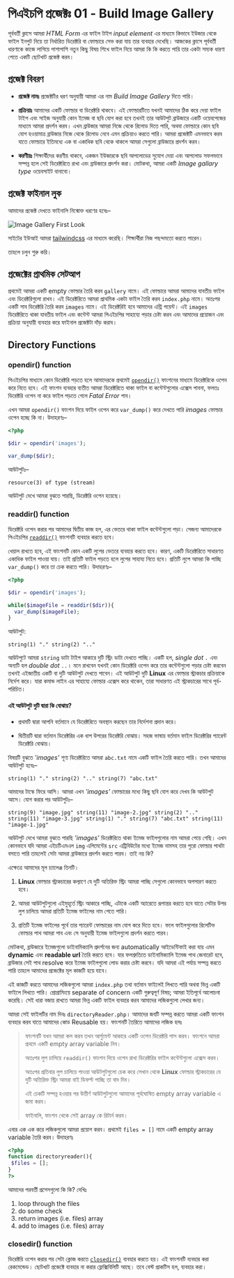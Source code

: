 # পিএইচপি প্রজেক্টঃ 01 - Build Image Gallery

পূর্ববর্তী ক্লাসে আমরা _HTML Form_ এর ফাইল টাইপ _input element_ এর মাধ্যমে কিভাবে ইউজার থেকে ফাইল ইনপুট নিয়ে তা নির্ধারিত ডিরেক্টরি বা ফোল্ডারে সেভ করা যায় তার ব্যবহার দেখেছি। আজকের ক্লাসে পূর্ববর্তী ধারণাকে কাজে লাগিয়ে পাশাপাশি নতুন কিছু বিষয় শিখে ফাইল নিয়ে আমরা কি কি করতে পারি তার একটা সম্যক ধারণা পেতে একটি ছোটখাট প্রজেক্ট করব।

## প্রজেক্ট বিবরণ

- **প্রজেক্ট নামঃ** প্রজেক্টটির ধরণ অনুযায়ী আমরা এর নাম _Build Image Gallery_ দিতে পারি।

- **প্রক্রিয়াঃ** আমাদের একটি ফোল্ডার বা ডিরেক্টরি থাকবে। এই ফোল্ডারটিতে যখনই আমাদের ঠিক করে দেয়া ফাইল টাইপ এবং সাইজ অনুযায়ী কোন ইমেজ বা ছবি যোগ করা হবে তখনই তার আউটপুট ব্রাউজারে একটি ওয়েবপেজের মাধ্যমে আমরা প্রদর্শন করব। এখন ব্রাউজার আমরা নিজে থেকে রিলোড দিতে পারি, অথবা ফোল্ডারে কোন ছবি যোগ হওয়ামাত্র ব্রাউজার নিজে থেকে রিলোড নেবে এমন প্রক্রিয়াও করতে পারি। আমরা প্রজেক্টটি এমনভাবে করব যাতে ফোল্ডারে ইতিমধ্যে এক বা একাধিক ছবি থেকে থাকলে আমরা সেগুলো ব্রাউজারে প্রদর্শন করব।

- **করণীয়ঃ** শিক্ষার্থীদের করণীয় থাকবে, একজন ইউজারকে ছবি আপলোডের সুযোগ দেয়া এবং আপলোড সফলভাবে সম্পন্ন হলে সেই ডিরেক্টরিতে রাখা এবং ব্রাউজারে প্রদর্শন করা। মোটকথা, আমরা একটি _Image gallary type_ ওয়েবসাইট বানাবো।

## প্রজেক্ট ফাইনাল লুক

আমাদের প্রজেক্ট দেখতে ফাইনালি নিন্মোক্ত ধরণের হবেঃ–

![Image Gallery First Look](/public/image-gallery-first-look.png "Image Gallery First Look")

সাইটের ইউআই আমরা [tailwindcss](https://tailwindcss.com/docs/installation) এর মাধ্যমে করেছি। শিক্ষার্থীরা নিজ পছন্দমতো করতে পারেন।

তাহলে চলুন শুরু করি।

## প্রজেক্টের প্রাথমিক সেটআপ

প্রথমেই আমরা একটি empty ফোল্ডার তৈরি করব `gallery` নামে। এই ফোল্ডারে আমরা আমাদের যাবতীয় ফাইল এবং ডিরেক্টরিগুলো রাখব। এই ডিরেক্টরিতে আমরা প্রাথমিক একটা ফাইল তৈরি করব `index.php` নামে। অতঃপর একটি সাব ডিরেক্টরি তৈরি করব `images` নামে। এই ডিরেক্টরিই হবে আমাদের এন্ট্রি পয়েন্ট। এই `images` ডিরেক্টরিতে থাকা যাবতীয় ফাইল এবং কন্টেন্ট আমরা পিএইচপির সাহায্যে পড়ার চেষ্টা করব এবং আমাদের প্রয়োজন এবং প্রক্রিয়া অনুযায়ী ব্যবহার করে ফাইনাল প্রজেক্টটা দাঁড় করাব।

## Directory Functions

### opendir() function

পিএইচপির মাধ্যমে কোন ডিরেক্টরি পড়তে হলে আমাদেরকে প্রথমেই [`opendir()`](https://www.php.net/manual/en/function.opendir.php) ফাংশনের মাধ্যমে ডিরেক্টরিকে ওপেন করে নিতে হবে। এই ফাংশন ব্যবহার ব্যতীত আমরা ডিরেক্টরিতে থাকা ফাইল বা কন্টেন্টগুলোর এক্সেস পাবনা, ফলতঃ ডিরেক্টরি ওপেন না করে ফাইল পড়তে গেলে _Fatal Error_ পাব।

এখন আমরা `opendir()` ফাংশন দিয়ে ফাইল ওপেন করে `var_dump()` করে দেখতে পারি _images_ ফোল্ডার ওপেন হচ্ছে কি না। উদাহরণঃ–

```php
<?php

$dir = opendir('images');

var_dump($dir);
```

আউটপুটঃ–

```
resource(3) of type (stream)
```

আউটপুট দেখে আমরা বুঝতে পারছি, ডিরেক্টরি ওপেন হয়েছে।

### readdir() function

ডিরেক্টরি ওপেন করার পর আমাদের দ্বিতীয় কাজ হল, এর ভেতরে থাকা ফাইল কন্টেন্টগুলো পড়া। সেজন্য আমাদেরকে পিএইচপির [`readdir()`](https://www.php.net/manual/en/function.readdir.php) ফাংশনটি ব্যবহার করতে হবে।

খেয়াল রাখতে হবে, এই ফাংশনটি কোন একটি লুপের ভেতরে ব্যবহার করতে হবে। কারণ, একটি ডিরেক্টরিতে সাধারণত একাধিক ফাইল পাওয়া যায়। তাই প্রতিটি ফাইল পড়তে হলে লুপের সাহায্য নিতে হবে। প্রতিটি লুপে আমরা কি পাচ্ছি `var_dump()` করে তা চেক করতে পারি। উদাহরণঃ–

```php
<?php

$dir = opendir('images');

while($imageFile = readdir($dir)){
  var_dump($imageFile);
}
```

আউটপুট:

```
string(1) "." string(2) ".."
```

আউটপুটে আমরা `string` ডাটা টাইপ আকারে দুটি স্ট্রিং ডাটা দেখতে পাচ্ছি। একটি হল, _single dot `.`_ এবং অন্যটি হল _double dot `..`_। মনে রাখবেন যখনই কোন ডিরেক্টরি ওপেন করে তার কন্টেন্টগুলো পড়ার চেষ্টা করবেন তখনই এইজাতীয় একটি বা দুটি আউটপুট দেখতে পাবেন। এই আউটপুট দুটি **Linux** এর ফোল্ডার স্ট্রাকচার প্রক্রিয়াকে নির্দেশ করে। যারা কমান্ড লাইন এর সাহায্যে ফোল্ডার এক্সেস করে থাকেন, তারা সাধারণত এই স্ট্রাকচারের সাথে পূর্ব-পরিচিত।

#### এই আউটপুট দুটি দ্বারা কি বোঝায়?

- প্রথমটি দ্বারা আপনি বর্তমানে যে ডিরেক্টরিতে অবস্থান করছেন তার নির্দেশনা প্রদান করে।

- দ্বিতীয়টি দ্বারা বর্তমান ডিরেক্টরির এক ধাপ উপরের ডিরেক্টরি বোঝায়। সহজ ভাষায় বর্তমান ফাইল ডিরেক্টরির প্যারেন্ট ডিরেক্টরি বোঝায়।

বিষয়টি বুঝতে _'images'_ শূণ্য ডিরেক্টরিতে আমরা `abc.txt` নামে একটি ফাইল তৈরি করতে পারি। তখন আমাদের আউটপুট হবেঃ–

```
string(1) "." string(2) ".." string(7) "abc.txt"
```

আমাদের টাস্কে ফিরে আসি। আমরা এখন _'images'_ ফোল্ডারের মধ্যে কিছু ছবি যোগ করে দেখব কি আউটপুট আসে। যোগ করার পর আউটপুটঃ–

```
string(9) "image.jpg" string(11) "image-2.jpg" string(2) ".." string(11) "image-3.jpg" string(1) "." string(7) "abc.txt" string(11) "image-1.jpg"
```

আউটপুট দেখে আমরা বুঝতে পারছি _'images'_ ডিরেক্টরিতে থাকা ইমেজ ফাইলগুলোর নাম আমরা পেয়ে গেছি। এখন কোনভাবে যদি আমরা এইচটিএমএল `img` এলিমেন্টের `src` এট্রিবিউটের মধ্যে ইমেজ নামসহ তার পুরো ফোল্ডার পাথটা বসাতে পারি তাহলেই সেটা আমরা ব্রাউজারে প্রদর্শন করতে পারব। তাই নয় কি?

এক্ষেত্রে আমাদের মূল চ্যালেঞ্জ তিনটি।

1. **Linux** ফোল্ডার স্ট্রাকচারের কল্যাণে যে দুটি অতিরিক্ত স্ট্রিং আমরা পাচ্ছি সেগুলো কোনভাবে অপসারণ করতে হবে।

2. আমরা আউটপুটগুলো এইমুহূর্তে স্ট্রিং আকারে পাচ্ছি, এটাকে একটি অ্যারেতে রূপান্তর করতে হবে যাতে সেটার উপর লুপ চালিয়ে আমরা প্রতিটি ইমেজ ফাইলের নাম পেতে পারি।

3. প্রতিটি ইমেজ ফাইলের পূর্বে তার প্যারেন্ট ফোল্ডারের নাম যোগ করে দিতে হবে। ফলে ফাইলগুলোর রিলেটিভ ফোল্ডার পাথ আমরা পাব এবং সে অনুযায়ী ইমেজ ফাইলগুলো প্রদর্শন করতে পারব।

মোটকথা, ব্রাউজারে ইমেজগুলো ডাইনামিক্যালি প্রদর্শনের জন্য automatically আইডেন্টিফাই করা যায় এমন **dynamic** এবং **readable url** তৈরি করতে হবে। যার ফলশ্রুতিতে ডাইনামিক্যালি ইমেজ পাথ জেনারেট হবে, ব্রাউজার সেই পাথ resolve করে ইমেজ ফাইলগুলো লোড করার চেষ্টা করবে। যদি আমরা এই পর্যায় সম্পন্ন করতে পারি তাহলে আমাদের প্রজেক্টের মূল কাজটি হয়ে যাবে।

এই কাজটি করতে আমাদের লজিকগুলো আমরা `index.php` তথা বর্তমান ফাইলেই লিখতে পারি অথবা ভিন্ন একটি ফাইলে লিখতে পারি। প্রোগ্রামিংয়ে separate of concern একটি গুরুত্বপূর্ণ বিষয়; আমরা ইতিপূর্বে আলোচনা করেছি। সেই ধারা বজায় রাখতে আমরা ভিন্ন একটি ফাইল ব্যবহার করব আমাদের লজিকগুলো লেখার জন্য।

আমরা সেই ফাইলটির নাম দিবঃ `directoryReader.php`। আমাদের জবটি সম্পন্ন করতে আমরা একটি ফাংশন ব্যবহার করব যাতে আমাদের কোড Reusable হয়। ফাংশনটি তৈরিতে আমাদের লজিক হলঃ

> ফাংশনটি যখন আমরা কল করব তখন আর্গুমেন্ট আকারে একটি ওপেন ডিরেক্টরি পাস করব। ফাংশনে আমরা প্রথমে একটি empty array variable নিব।
>
> অতঃপর লুপ চালিয়ে `readdir()` ফাংশন দিয়ে ওপেন রাখা ডিরেক্টরির ফাইল কন্টেন্টগুলো এক্সেস করব।
>
> অতঃপর প্রতিবার লুপ চালিয়ে পাওয়া আউটপুটগুলো চেক করে সেখান থেকে **Linux** ফোল্ডার স্ট্রাকচারের যে দুটি অতিরিক্ত স্ট্রিং আমরা বাই ডিফল্ট পাচ্ছি তা বাদ দিব।
>
> এই চেকটি সম্পন্ন হওয়ার পর উত্তীর্ণ আউটপুটগুলো আমাদের পূর্বঘোষিত empty array variable এ জমা করব।
>
> ফাইনালি, ফাংশন থেকে সেই array কে রিটার্ন করব।

এবার এক এক করে লজিকগুলো আমরা প্রয়োগ করব। প্রথমেই `files = []` নামে একটি empty array variable তৈরি করব। উদাহরণঃ

```php
<?php
function directoryreader(){
 $files = [];
}
?>
```

আমাদের পরবর্তী প্রসেসগুলো কি কি? দেখিঃ

1. loop through the files
2. do some check
4. return images (i.e. files) array
3. add to images (i.e. files) array

### closedir() function

ডিরেক্টরি ওপেন করার পর সেটা ক্লোজ করতে [`closedir()`](https://www.php.net/manual/en/function.closedir.php) ব্যবহার করতে হয়। এই ফাংশনটি ব্যবহার করা রেকমেন্ডেড। ছোটখাট প্রজেক্টে ব্যবহার না করার ফ্লেক্সিবিলিটি আছে। তবে বেস্ট প্রাকটিস হল, ব্যবহার করা।
